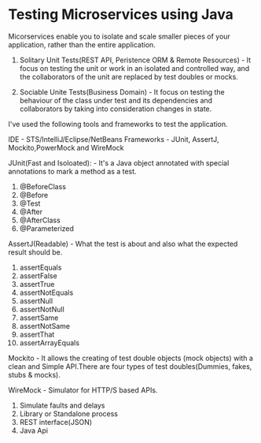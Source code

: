 # Testing Microservices using Java
  Micorservices enable you to isolate and scale smaller pieces of your application, rather than the entire application.
  
  1. Solitary Unit Tests(REST API, Peristence ORM & Remote Resources) - It focus on testing the unit or work in an isolated and controlled way, and the collaborators of the unit are replaced by test doubles or mocks.
  
  2. Sociable Unite Tests(Business Domain) - It focus on testing the behaviour of the class under test and its dependencies and collaborators by taking into consideration changes in state.

I've used the following tools and frameworks to test the application.

IDE - STS/IntelliJ/Eclipse/NetBeans
Frameworks - JUnit, AssertJ, Mockito,PowerMock and WireMock

JUnit(Fast and Isoloated): - It's a Java object annotated with special annotations to mark a method as a test.
1. @BeforeClass
2. @Before
3. @Test
4. @After
5. @AfterClass
6. @Parameterized

AssertJ(Readable) - What the test is about and also what the expected result should be.
1. assertEquals
2. assertFalse
3. assertTrue
4. assertNotEquals
5. assertNull
6. assertNotNull
7. assertSame
8. assertNotSame
9. assertThat
10. assertArrayEquals

Mockito - It allows the creating of test double objects (mock objects) with a clean and Simple API.There are four types of test doubles(Dummies, fakes, stubs & mocks).

WireMock - Simulator for HTTP/S based APIs.

1. Simulate faults and delays
2. Library or Standalone process
3. REST interface(JSON)
4. Java Api

